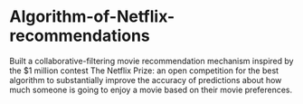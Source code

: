 # Algorithm-of-Netflix-recommendations
Built a collaborative-filtering movie recommendation mechanism inspired by the $1 million contest The Netflix Prize: an open competition for the best algorithm to substantially improve the accuracy of predictions about how much someone is going to enjoy a movie based on their movie preferences.
